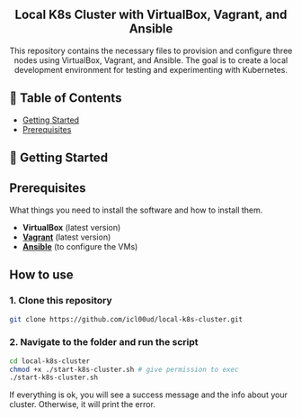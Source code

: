 <h2 align="center">Local K8s Cluster with VirtualBox, Vagrant, and Ansible</h2>

<p align="center"> This repository contains the necessary files to provision and configure three nodes using VirtualBox, Vagrant, and Ansible. The goal is to create a local development environment for testing and experimenting with Kubernetes.</p>

## 📝 Table of Contents

- [Getting Started](#getting_started)
- [Prerequisites](#prerequisites)

## 🏁 Getting Started <a name = "getting_started"></a>

## Prerequisites <a name = "prerequisites"></a>

What things you need to install the software and how to install them.

- **VirtualBox** (latest version)
- **[Vagrant](https://developer.hashicorp.com/vagrant/install)** (latest version)
- **[Ansible](https://docs.ansible.com/ansible/latest/installation_guide/installation_distros.html#installing-ansible-on-ubuntu)** (to configure the VMs)

## How to use

### 1. Clone this repository

```bash
git clone https://github.com/icl00ud/local-k8s-cluster.git
```

### 2. Navigate to the folder and run the script

```bash
cd local-k8s-cluster
chmod +x ./start-k8s-cluster.sh # give permission to exec
./start-k8s-cluster.sh
```


If everything is ok, you will see a success message and the info about your cluster. Otherwise, it will print the error.
